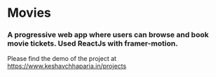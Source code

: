 # Movies
### A progressive web app where users can browse and book movie tickets. Used ReactJs with framer-motion.
Please find the demo of the project at https://www.keshavchhaparia.in/projects
